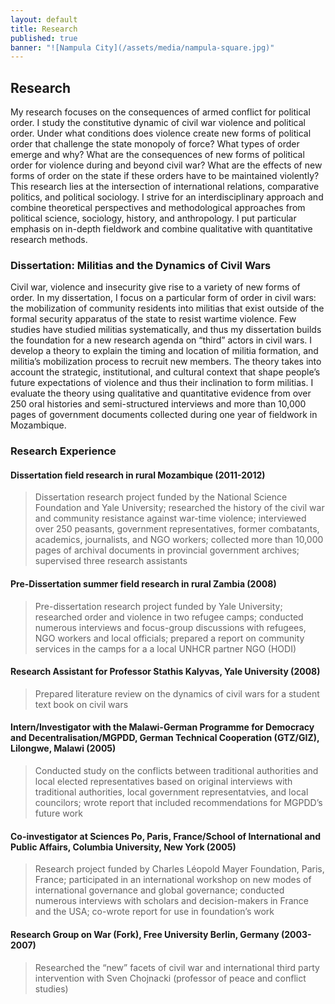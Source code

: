```yaml
---
layout: default
title: Research
published: true
banner: "![Nampula City](/assets/media/nampula-square.jpg)"
---
```


## Research

My research focuses on the consequences of armed conflict for political order. I study the constitutive dynamic of civil war violence and political order. Under what conditions does violence create new forms of political order that challenge the state monopoly of force? What types of order emerge and why? What are the consequences of new forms of political order for violence during and beyond civil war? What are the effects of new forms of order on the state if these orders have to be maintained violently? This research lies at the intersection of international relations, comparative politics, and political sociology. I strive for an interdisciplinary approach and combine theoretical perspectives and methodological approaches from political science, sociology, history, and anthropology. I put particular emphasis on in-depth fieldwork and combine qualitative with quantitative research methods.

### Dissertation: Militias and the Dynamics of Civil Wars

Civil war, violence and insecurity give rise to a variety of new forms of order. In my dissertation, I focus on a particular form of order in civil wars: the mobilization of community residents into militias that exist outside of the formal security apparatus of the state to resist wartime violence. Few studies have studied militias systematically, and thus my dissertation builds the foundation for a new research agenda on “third” actors in civil wars. I develop a theory to explain the timing and location of militia formation, and militia’s mobilization process to recruit new members. The theory takes into account the strategic, institutional, and cultural context that shape people’s future expectations of violence and thus their inclination to form militias. I evaluate the theory using qualitative and quantitative evidence from over 250 oral histories and semi-structured interviews and more than 10,000 pages of government documents collected during one year of fieldwork in Mozambique.

### Research Experience

#### Dissertation field research in rural Mozambique (2011-2012)

> Dissertation research project funded by the National Science Foundation and Yale University; researched the history of the civil war and community resistance against war-time violence; interviewed over 250 peasants, government representatives, former combatants, academics, journalists, and NGO workers; collected more than 10,000 pages of archival documents in provincial government archives; supervised three research assistants 

#### Pre-Dissertation summer field research in rural Zambia (2008)
	
> Pre-dissertation research project funded by Yale University; researched order and violence in two refugee camps; conducted numerous interviews and focus-group discussions with refugees, NGO workers and local officials; prepared a report on community services in the camps for a a local UNHCR partner NGO (HODI)

#### Research Assistant for Professor Stathis Kalyvas, Yale University (2008)

> Prepared literature review on the dynamics of civil wars for a student text book on civil wars

#### Intern/Investigator with the Malawi-German Programme for Democracy and Decentralisation/MGPDD, German Technical Cooperation (GTZ/GIZ), Lilongwe, Malawi (2005)

> Conducted study on the conflicts between traditional authorities and local elected representatives based on original interviews with traditional authorities, local government representatvies, and local councilors; wrote report that included recommendations for MGPDD’s future work

#### Co-investigator at Sciences Po, Paris, France/School of International and Public Affairs, Columbia University, New York (2005)

> Research project funded by Charles Léopold Mayer Foundation, Paris, France; participated in an international workshop on new modes of international governance and global governance; conducted numerous interviews with scholars and decision-makers in France and the USA; co-wrote report for use in foundation’s work

#### Research Group on War (Fork), Free University Berlin, Germany (2003-2007)

> Researched the “new” facets of civil war and international third party intervention with Sven Chojnacki (professor of peace and conflict studies)